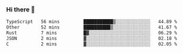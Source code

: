 ### Hi there 👋

<!--
**WShiBin/WShiBin** is a ✨ _special_ ✨ repository because its `README.md` (this file) appears on your GitHub profile.

Here are some ideas to get you started:

- 🔭 I’m currently working on ...
- 🌱 I’m currently learning ...
- 👯 I’m looking to collaborate on ...
- 🤔 I’m looking for help with ...
- 💬 Ask me about ...
- 📫 How to reach me: ...
- 😄 Pronouns: ...
- ⚡ Fun fact: ...
-->

<!--START_SECTION:waka-->

```txt
TypeScript   56 mins         ███████████▒░░░░░░░░░░░░░   44.89 %
Other        52 mins         ██████████▒░░░░░░░░░░░░░░   41.67 %
Rust         7 mins          █▓░░░░░░░░░░░░░░░░░░░░░░░   06.29 %
JSON         2 mins          ▓░░░░░░░░░░░░░░░░░░░░░░░░   02.18 %
C            2 mins          ▓░░░░░░░░░░░░░░░░░░░░░░░░   02.05 %
```

<!--END_SECTION:waka-->
